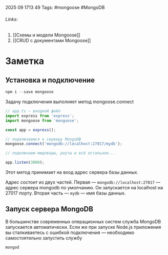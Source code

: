 2025 09 1713 49
Tags: #mongoose #MongoDB 
###### Links: 
1) [[Схемы и модели Mongoose]]
2) [[CRUD с документами Mongoose]]
# Заметка
## Установка и подключение
```ts
npm i --save mongoose
```
Задачу подключения выполняет метод mongoose.connect
```ts
// app.ts — входной файл
import express from 'express';
import mongoose from 'mongoose';

const app = express();

// подключаемся к серверу MongoDB
mongoose.connect('mongodb://localhost:27017/mydb');

// подключаем мидлвары, роуты и всё остальное...

app.listen(3000);
```
Этот метод принимает на вход адрес сервера базы данных.

Адрес состоит из двух частей. Первая — `mongodb://localhost:27017` — адрес сервера mongodb по умолчанию. Он запускается на localhost на 27017 порту. Вторая часть — `mydb` — имя базы данных.
## Запуск сервера MongoDB
В большинстве современных операционных систем служба MongoDB запускается автоматически. Если же при запуске Node.js приложения вы сталкиваетесь с ошибкой подключения — необходимо самостоятельно запустить службу
```ts
mongod
```